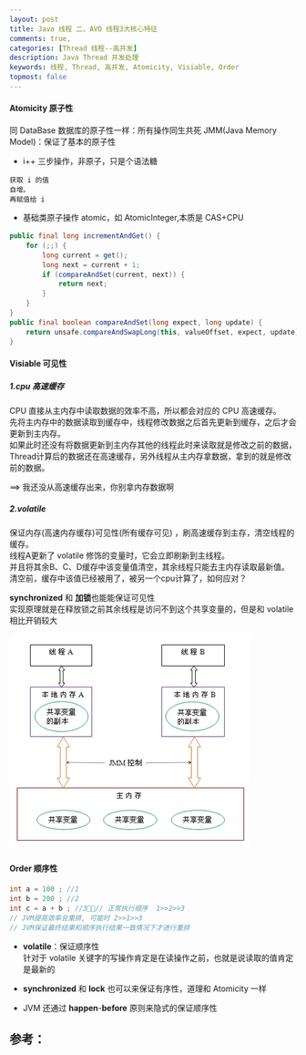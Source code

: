 ```yaml
---
layout: post
title: Java 线程 二、AVO 线程3大核心特征
comments: true,
categories: [Thread 线程--高并发]
description: Java Thread 并发处理
keywords: 线程, Thread, 高并发, Atomicity, Visiable, Order
topmost: false
---
```


#### Atomicity 原子性

同 DataBase 数据库的原子性一样：所有操作同生共死
JMM(Java Memory Model)：保证了基本的原子性

- i++  三步操作，非原子，只是个语法糖 

```
获取 i 的值
自增。
再赋值给 i
```

- 基础类原子操作 atomic，如 AtomicInteger,本质是 CAS+CPU

```java
public final long incrementAndGet() {
    for (;;) {
        long current = get();
        long next = current + 1;
        if (compareAndSet(current, next)) {
            return next;
    	}
	}
}
public final boolean compareAndSet(long expect, long update) {
    return unsafe.compareAndSwapLong(this, valueOffset, expect, update);
}
```



#### Visiable 可见性

##### 1.cpu **高速缓存**

CPU 直接从主内存中读取数据的效率不高，所以都会对应的 CPU 高速缓存。  
先将主内存中的数据读取到缓存中，线程修改数据之后首先更新到缓存，之后才会更新到主内存。   
如果此时还没有将数据更新到主内存其他的线程此时来读取就是修改之前的数据，Thread计算后的数据还在高速缓存，另外线程从主内存拿数据，拿到的就是修改前的数据。

==> 我还没从高速缓存出来，你别拿内存数据啊

##### 2.volatile

保证内存(高速内存缓存)可见性(所有缓存可见) ，刷高速缓存到主存，清空线程的缓存。  
线程A更新了 volatile 修饰的变量时，它会立即刷新到主线程。  
并且将其余B、C、D缓存中该变量值清空，其余线程只能去主内存读取最新值。  
清空前，缓存中该值已经被用了，被另一个cpu计算了，如何应对？

**synchronized** 和 **加锁**也能能保证可见性  
实现原理就是在释放锁之前其余线程是访问不到这个共享变量的，但是和 volatile 相比开销较大

![1607908217712](/images/posts/2016-07-01-thread-avo/1607908217712.png)



#### Order 顺序性

```java
int a = 100 ; //1
int b = 200 ; //2
int c = a + b ; //3// 正常执行顺序  1>>2>>3
// JVM提高效率会重排, 可能时 2>>1>>3
// JVM保证最终结果和顺序执行结果一致情况下才进行重排
```

- **volatile**：保证顺序性  
  针对于 volatile 关键字的写操作肯定是在读操作之前，也就是说读取的值肯定是最新的

- **synchronized** 和 **lock** 也可以来保证有序性，道理和 Atomicity 一样

- JVM 还通过 **happen**-**before** 原则来隐式的保证顺序性














## 参考：

